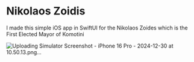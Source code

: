 # Nikolaos Zoidis
I made this simple iOS app in SwiftUI for the Nikolaos Zoides which is the First  Elected Mayor of Komotini

![Uploading Simulator Screenshot - iPhone 16 Pro - 2024-12-30 at 10.50.13.png…]()
